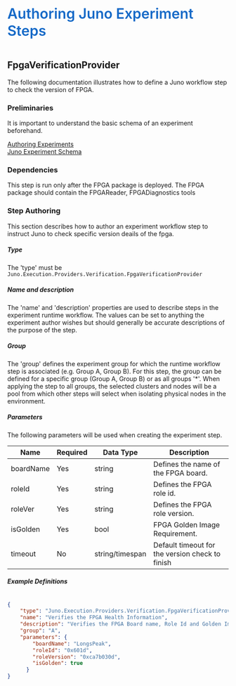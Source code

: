 ﻿<div style="font-size:24pt;font-weight:600;color:#1569C7">Authoring Juno Experiment Steps</div>
<br/>

## FpgaVerificationProvider
The following documentation illustrates how to define a Juno workflow step to check the version of FPGA.

### Preliminaries
It is important to understand the basic schema of an experiment beforehand.

[Authoring Experiments](./Authoring-Experiments.md)  
[Juno Experiment Schema](./Authoring-ExperimentSchema.md)

### Dependencies
This step is run only after the FPGA package is deployed. The FPGA package should contain the FPGAReader, FPGADiagnostics tools

### Step Authoring
This section describes how to author an experiment workflow step to instruct Juno to check specific version deails of the fpga.

##### Type
The 'type' must be ```Juno.Execution.Providers.Verification.FpgaVerificationProvider```

##### Name and description
The 'name' and 'description' properties are used to describe steps in the experiment runtime workflow.  The values can be set to anything the experiment
author wishes but should generally be accurate descriptions of the purpose of the step.

##### Group
The 'group' defines the experiment group for which the runtime workflow step is associated (e.g. Group A, Group B). For this step, the group can
be defined for a specific group (Group A, Group B) or as all groups '*'. When applying the step to all groups, the selected clusters and nodes will be a 
pool from which other steps will select when isolating physical nodes in the environment.

##### Parameters
The following parameters will be used when creating the experiment step.

| Name                 | Required   | Data Type         | Description                                      |
| -------------------- | ---------- | ----------------- | -------------------------------------------------|
| boardName            | Yes        | string            | Defines the name of the FPGA board.              |
| roleId               | Yes        | string            | Defines the FPGA role id.                        |
| roleVer              | Yes        | string            | Defines the FPGA role version.                   |
| isGolden             | Yes        | bool              | FPGA Golden Image Requirement.                   |
| timeout              | No         | string/timespan   | Default timeout for the version check to finish  |

##### Example Definitions
``` json

{
    "type": "Juno.Execution.Providers.Verification.FpgaVerificationProvider",
    "name": "Verifies the FPGA Health Information",
    "description": "Verifies the FPGA Board name, Role Id and Golden Image requirement",
    "group": "A",
    "parameters": {
        "boardName": "LongsPeak",
        "roleId": "0x601d",
        "roleVersion": "0xca7b030d",
        "isGolden": true
      }
}
```


